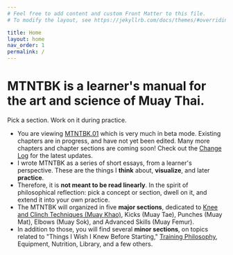 ```yaml
---
# Feel free to add content and custom Front Matter to this file.
# To modify the layout, see https://jekyllrb.com/docs/themes/#overriding-theme-defaults

title: Home
layout: home
nav_order: 1
permalink: /
---
```


# MTNTBK is a learner's manual for the art and science of Muay Thai.
Pick a section. Work on it during practice.

- You are viewing [MTNTBK.01](meta/change-log/#mtntbk01-spring-2022) which is very much in beta
  mode. Existing chapters are in progress, and have not yet been edited. Many more chapters and
chapter sections are coming soon! Check out the [Change Log](meta/change-log/) for the latest
updates.
- I wrote MTNTBK as a series of short essays, from a learner's perspective. These are the
  things I **think** about, **visualize**, and later **practice**.
- Therefore, it is **not meant to be read linearly**. In the spirit of philosophical
  reflection: pick a concept or section, dwell on it, and extend it into your own practice.
- The MTNTBK will organized in five **major sections**, dedicated to [Knee and Clinch
  Techniques (Muay Khao)](muay-khao/), Kicks (Muay Tae), Punches (Muay Mat), Elbows (Muay Sok),
and Advanced Skills (Muay Femur).
- In addition to those, you will find several **minor sections**, on topics related to "Things
  I Wish I Knew Before Starting," [Training Philosophy](training-philosophy/), Equipment,
Nutrition, Library, and a few others.


